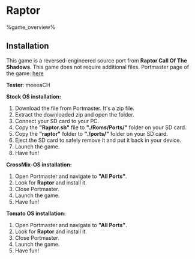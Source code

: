 # Raptor

%game_overview%

## Installation

This game is a reversed-engineered source port from **Raptor Call Of The Shadows**.
This game does not require additional files.
Portmaster page of the game: [here](https://portmaster.games/detail.html?name=raptor)

**Tester**: meeeaCH

**Stock OS installation:**
1. Download the file from Portmaster. It's a zip file.
2. Extract the downloaded zip and open the folder.
3. Connect your SD card to your PC.
4. Copy the **"Raptor.sh"** file to **"./Roms/Ports/"** folder on your SD card.
5. Copy the **"raptor"** folder to **"./ports/"** folder on your SD card.
6. Eject the SD card to safely remove it and put it back in your device.
7. Launch the game.
8. Have fun!

**CrossMix-OS installation:**
1. Open Portmaster and navigate to **"All Ports"**.
2. Look for **Raptor** and install it.
3. Close Portmaster.
4. Launch the game.
5. Have fun!

**Tomato OS installation:**
1. Open Portmaster and navigate to **"All Ports"**.
2. Look for **Raptor** and install it.
3. Close Portmaster.
4. Launch the game.
5. Have fun!
